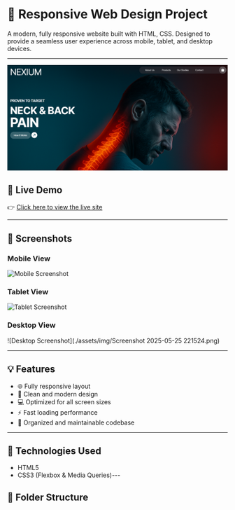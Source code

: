 # 📱 Responsive Web Design Project

A modern, fully responsive website built with HTML, CSS. Designed to provide a seamless user experience across mobile, tablet, and desktop devices.

---

<div align="center">
  <img src="assets/img/Screenshot 2025-05-25 221524.png" alt="Project Screenshot" width="700"/>
</div>

## 🔗 Live Demo

👉 [Click here to view the live site](https://your-demo-link.com)

---

## 📸 Screenshots

### Mobile View
![Mobile Screenshot](./screenshots/mobile.png)

### Tablet View
![Tablet Screenshot](./screenshots/tablet.png)

### Desktop View
![Desktop Screenshot](./assets/img/Screenshot 2025-05-25 221524.png)

---

## 💡 Features

- 🌐 Fully responsive layout
- 🎨 Clean and modern design
- 💻 Optimized for all screen sizes
- ⚡ Fast loading performance
- 🔧 Organized and maintainable codebase

---

## 📁 Technologies Used

- HTML5
- CSS3 (Flexbox & Media Queries)---

## 🧩 Folder Structure

